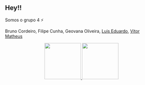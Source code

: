 ## Hey!!

Somos o grupo 4 ⚡

Bruno Cordeiro, Filipe Cunha, Geovana Oliveira, [Luis Eduardo](https://github.com/luiseduardobastos), [Vitor Matheus](https://github.com/vito0182)

<div align="center">
  <a href="https://github.com/grupo-4-aut">
  <img height="120em" src="https://github-readme-stats.vercel.app/api/top-langs/?username=grupo-4-aut&layout=compact&langs_count=7&theme=dark"/>
  <img height="120em" src="https://github-readme-stats.vercel.app/api?username=grupo-4-aut&show_icons=true&theme=dark&include_all_commits=true&count_private=true"/>
</div>
